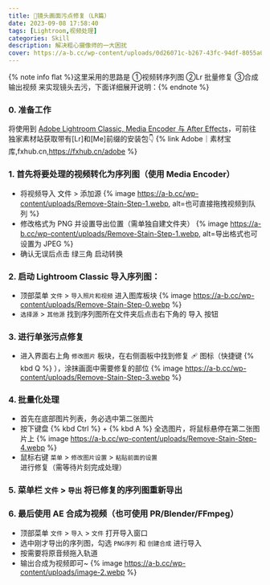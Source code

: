 ```yaml
---
title: 🧼镜头画面污点修复（LR篇）
date: 2023-09-08 17:58:40
tags: [Lightroom,视频处理]
categories: Skill
description: 解决粗心摄像师的一大困扰
cover: https://a-b.cc/wp-content/uploads/0d26071c-b267-43fc-94df-8055a05412d7.webp
---
```

{% note info flat %}这里采用的思路是 ①视频转序列图 ②Lr 批量修复 ③合成输出视频 来实现镜头去污，下面详细展开说明：{% endnote %}
### 0. 准备工作
将使用到 [Adobe Lightroom Classic, Media Encoder 与 After Effects](https://fxhub.cn/adobe)，可前往独家素材站获取带有[Lr]和[Me]前缀的安装包👇
{% link Adobe｜素材宝库,fxhub.cn,https://fxhub.cn/adobe %}

### 1. 首先将要处理的视频转化为序列图（使用 Media Encoder）
- 将视频导入 文件 > 添加源
  {% image https://a-b.cc/wp-content/uploads/Remove-Stain-Step-1.webp, alt=也可直接拖拽视频到队列 %}
- 修改格式为 PNG 并设置导出位置（需单独自建文件夹）
  {% image https://a-b.cc/wp-content/uploads/Remove-Stain-Step-1.webp, alt=导出格式也可设置为 JPEG %}
- 确认无误后点击 绿三角 启动转换

### 2. 启动 Lightroom Classic 导入序列图：
- 顶部菜单 `文件` > `导入照片和视频` 进入图库板块
  {% image https://a-b.cc/wp-content/uploads/Remove-Stain-Step-0.webp %}
- `选择源` > `其他源` 找到序列图所在文件夹后点击右下角的 导入 按钮

### 3. 进行单张污点修复
- 进入界面右上角 `修改图片` 板块，在右侧面板中找到修复 🩹 图标（快捷键 {% kbd Q %} ），涂抹画面中需要修复的部位
  {% image https://a-b.cc/wp-content/uploads/Remove-Stain-Step-3.webp %}

### 4. 批量化处理 
- 首先在底部图片列表，务必选中第二张图片
- 按下键盘 {% kbd Ctrl %} + {% kbd A %} 全选图片，将鼠标悬停在第二张图片上
  {% image https://a-b.cc/wp-content/uploads/Remove-Stain-Step-4.webp %}
- 鼠标右键 `菜单` > `修改图片设置` > `粘贴前面的设置` 进行修复（需等待片刻完成处理）

### 5. 菜单栏 `文件` > `导出` 将已修复的序列图重新导出

### 6. 最后使用 AE 合成为视频（也可使用 PR/Blender/FFmpeg）
- 顶部菜单 `文件` > `导入` > `文件` 打开导入窗口
- 选中刚才导出的序列图，勾选 `PNG序列` 和 `创建合成` 进行导入
- 按需要将原音频拖入轨道
- 输出合成为视频即可~
  {% image https://a-b.cc/wp-content/uploads/image-2.webp %}
